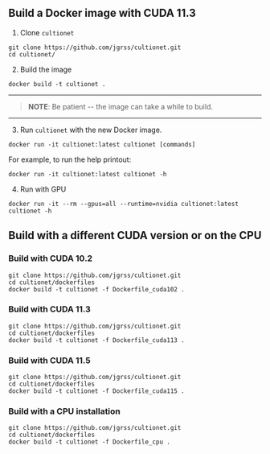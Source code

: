 ## Build a Docker image with CUDA 11.3

1. Clone `cultionet`
```commandline
git clone https://github.com/jgrss/cultionet.git
cd cultionet/
```

2. Build the image

```commandline
docker build -t cultionet .
```

---
> **NOTE**: Be patient -- the image can take a while to build.
---

3. Run `cultionet` with the new Docker image.
```commandline
docker run -it cultionet:latest cultionet [commands]
```

For example, to run the help printout:
```commandline
docker run -it cultionet:latest cultionet -h
```

4. Run with GPU
```commandline
docker run -it --rm --gpus=all --runtime=nvidia cultionet:latest cultionet -h
```

## Build with a different CUDA version or on the CPU

### Build with CUDA 10.2
```commandline
git clone https://github.com/jgrss/cultionet.git
cd cultionet/dockerfiles
docker build -t cultionet -f Dockerfile_cuda102 .
```

### Build with CUDA 11.3
```commandline
git clone https://github.com/jgrss/cultionet.git
cd cultionet/dockerfiles
docker build -t cultionet -f Dockerfile_cuda113 .
```

### Build with CUDA 11.5
```commandline
git clone https://github.com/jgrss/cultionet.git
cd cultionet/dockerfiles
docker build -t cultionet -f Dockerfile_cuda115 .
```

### Build with a CPU installation
```commandline
git clone https://github.com/jgrss/cultionet.git
cd cultionet/dockerfiles
docker build -t cultionet -f Dockerfile_cpu .
```